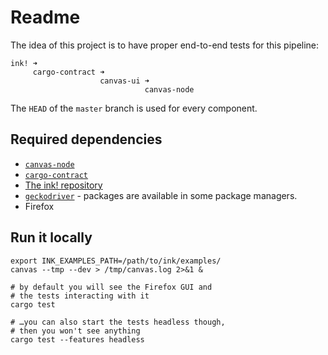 # Readme

The idea of this project is to have proper end-to-end tests for this pipeline:
```
ink! ➜
     cargo-contract ➜
                    canvas-ui ➜
                              canvas-node
```

The `HEAD` of the `master` branch is used for every component.


## Required dependencies

* [`canvas-node`](https://paritytech.github.io/ink-docs/getting-started/setup#installing-the-canvas-node)
* [`cargo-contract`](https://paritytech.github.io/ink-docs/getting-started/setup#ink-cli)
* [The ink! repository](https://github.com/paritytech/ink)
* [`geckodriver`](https://github.com/mozilla/geckodriver/) - packages are available in some package managers.
* Firefox


## Run it locally

```
export INK_EXAMPLES_PATH=/path/to/ink/examples/
canvas --tmp --dev > /tmp/canvas.log 2>&1 &

# by default you will see the Firefox GUI and
# the tests interacting with it
cargo test 

# …you can also start the tests headless though,
# then you won't see anything
cargo test --features headless
```